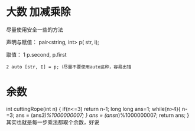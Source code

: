 # 大数 加减乘除

尽量使用安全一些的方法

声明与赋值：
pair<string, int> p( str, i);



取值：
    1 p.second, p.first
    
    2 auto [str, I] = p;（尽量不要使用auto这种，容易出错

# 余数

int cuttingRope(int n) {
if(n<=3) return n-1;
long long ans=1;
while(n>4){
n-=3;
ans = (ans*3)%1000000007;
}
ans = (ans*n)%1000000007;
return ans;
}
其实也就是每一步乘法都取个余数，好说